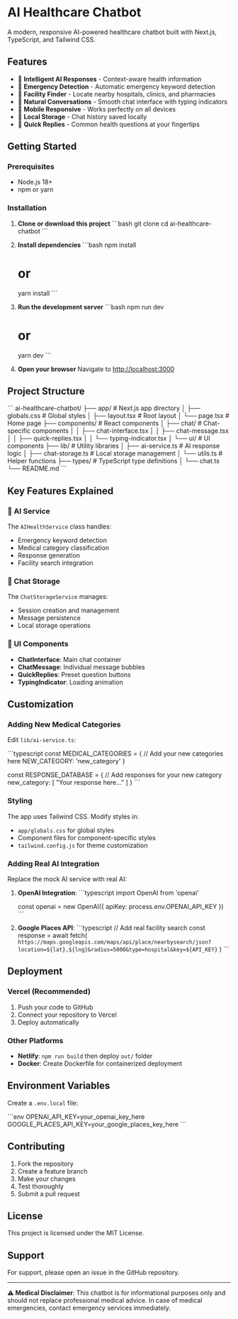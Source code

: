 # AI Healthcare Chatbot

A modern, responsive AI-powered healthcare chatbot built with Next.js, TypeScript, and Tailwind CSS.

## Features

- 🤖 **Intelligent AI Responses** - Context-aware health information
- 🚨 **Emergency Detection** - Automatic emergency keyword detection
- 🏥 **Facility Finder** - Locate nearby hospitals, clinics, and pharmacies
- 💬 **Natural Conversations** - Smooth chat interface with typing indicators
- 📱 **Mobile Responsive** - Works perfectly on all devices
- 💾 **Local Storage** - Chat history saved locally
- 🎯 **Quick Replies** - Common health questions at your fingertips

## Getting Started

### Prerequisites

- Node.js 18+ 
- npm or yarn

### Installation

1. **Clone or download this project**
   \`\`\`bash
   git clone <your-repo-url>
   cd ai-healthcare-chatbot
   \`\`\`

2. **Install dependencies**
   \`\`\`bash
   npm install
   # or
   yarn install
   \`\`\`

3. **Run the development server**
   \`\`\`bash
   npm run dev
   # or
   yarn dev
   \`\`\`

4. **Open your browser**
   Navigate to [http://localhost:3000](http://localhost:3000)

## Project Structure

\`\`\`
ai-healthcare-chatbot/
├── app/                    # Next.js app directory
│   ├── globals.css        # Global styles
│   ├── layout.tsx         # Root layout
│   └── page.tsx          # Home page
├── components/            # React components
│   ├── chat/             # Chat-specific components
│   │   ├── chat-interface.tsx
│   │   ├── chat-message.tsx
│   │   ├── quick-replies.tsx
│   │   └── typing-indicator.tsx
│   └── ui/               # UI components
├── lib/                  # Utility libraries
│   ├── ai-service.ts     # AI response logic
│   ├── chat-storage.ts   # Local storage management
│   └── utils.ts          # Helper functions
├── types/                # TypeScript type definitions
│   └── chat.ts
└── README.md
\`\`\`

## Key Features Explained

### 🤖 AI Service
The `AIHealthService` class handles:
- Emergency keyword detection
- Medical category classification
- Response generation
- Facility search integration

### 💾 Chat Storage
The `ChatStorageService` manages:
- Session creation and management
- Message persistence
- Local storage operations

### 🎨 UI Components
- **ChatInterface**: Main chat container
- **ChatMessage**: Individual message bubbles
- **QuickReplies**: Preset question buttons
- **TypingIndicator**: Loading animation

## Customization

### Adding New Medical Categories
Edit `lib/ai-service.ts`:

\`\`\`typescript
const MEDICAL_CATEGORIES = {
  // Add your new categories here
  NEW_CATEGORY: 'new_category'
}

const RESPONSE_DATABASE = {
  // Add responses for your new category
  new_category: [
    "Your response here..."
  ]
}
\`\`\`

### Styling
The app uses Tailwind CSS. Modify styles in:
- `app/globals.css` for global styles
- Component files for component-specific styles
- `tailwind.config.js` for theme customization

### Adding Real AI Integration
Replace the mock AI service with real AI:

1. **OpenAI Integration**:
   \`\`\`typescript
   import OpenAI from 'openai'
   
   const openai = new OpenAI({
     apiKey: process.env.OPENAI_API_KEY
   })
   \`\`\`

2. **Google Places API**:
   \`\`\`typescript
   // Add real facility search
   const response = await fetch(
     `https://maps.googleapis.com/maps/api/place/nearbysearch/json?location=${lat},${lng}&radius=5000&type=hospital&key=${API_KEY}`
   )
   \`\`\`

## Deployment

### Vercel (Recommended)
1. Push your code to GitHub
2. Connect your repository to Vercel
3. Deploy automatically

### Other Platforms
- **Netlify**: `npm run build` then deploy `out/` folder
- **Docker**: Create Dockerfile for containerized deployment

## Environment Variables

Create a `.env.local` file:

\`\`\`env
OPENAI_API_KEY=your_openai_key_here
GOOGLE_PLACES_API_KEY=your_google_places_key_here
\`\`\`

## Contributing

1. Fork the repository
2. Create a feature branch
3. Make your changes
4. Test thoroughly
5. Submit a pull request

## License

This project is licensed under the MIT License.

## Support

For support, please open an issue in the GitHub repository.

---

**⚠️ Medical Disclaimer**: This chatbot is for informational purposes only and should not replace professional medical advice. In case of medical emergencies, contact emergency services immediately.
